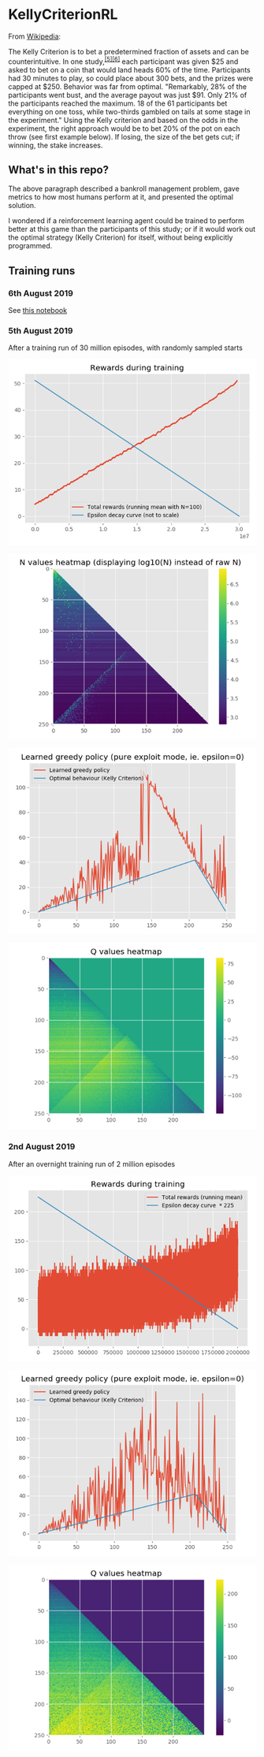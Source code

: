 # KellyCriterionRL

From [Wikipedia](https://en.wikipedia.org/wiki/Kelly_criterion):

The Kelly Criterion is to bet a predetermined fraction of assets and can be counterintuitive. In one study,<sup>[[5]](https://en.wikipedia.org/wiki/Kelly_criterion#cite_note-5)[[6]](https://en.wikipedia.org/wiki/Kelly_criterion#cite_note-6)</sup> each participant was given $25 and asked to bet on a coin that would land heads 60% of the time. Participants had 30 minutes to play, so could place about 300 bets, and the prizes were capped at $250. Behavior was far from optimal. "Remarkably, 28% of the participants went bust, and the average payout was just $91. Only 21% of the participants reached the maximum. 18 of the 61 participants bet everything on one toss, while two-thirds gambled on tails at some stage in the experiment." Using the Kelly criterion and based on the odds in the experiment, the right approach would be to bet 20% of the pot on each throw (see first example below). If losing, the size of the bet gets cut; if winning, the stake increases.

## What's in this repo?

The above paragraph described a bankroll management problem, gave metrics to how most humans perform at it, and presented the optimal solution.

I wondered if a reinforcement learning agent could be trained to perform better at this game than the participants of this study; or if it would work out the optimal strategy (Kelly Criterion) for itself, without being explicitly programmed.

## Training runs

### 6th August 2019

See [this notebook](notebooks/2019-08-06.ipynb)

### 5th August 2019

After a training run of 30 million episodes, with randomly sampled starts

![Rewards during training](.README_images/2019-08-05-training-rewards.png)

![State-action pairs evaluated during training](.README_images/2019-08-05-training-n-values.png)

![Learned policy](.README_images/2019-08-05-learned-policy.png)

![Learned Q values](.README_images/2019-08-05-learned-q-values.png)


### 2nd August 2019

After an overnight training run of 2 million episodes

![Rewards during training](.README_images/2019-08-02-training-rewards.png)

![Learned policy](.README_images/2019-08-02-learned-policy.png)

![Learned Q values](.README_images/2019-08-02-learned-q-values.png)
